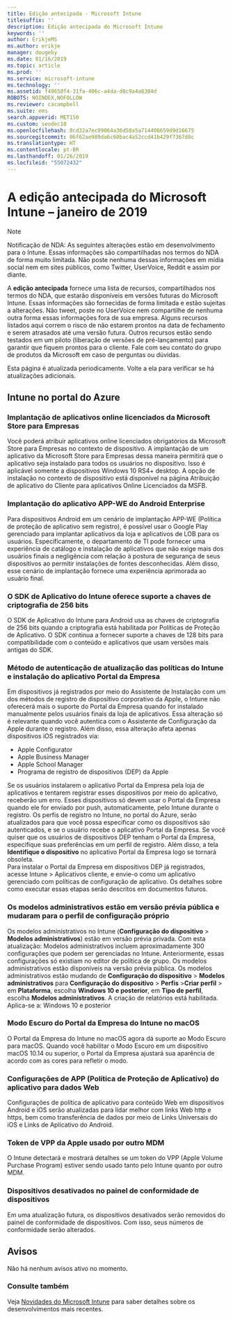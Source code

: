 ```yaml
---
title: Edição antecipada - Microsoft Intune
titlesuffix: ''
description: Edição antecipada do Microsoft Intune
keywords: ''
author: ErikjeMS
ms.author: erikje
manager: dougeby
ms.date: 01/16/2019
ms.topic: article
ms.prod: ''
ms.service: microsoft-intune
ms.technology: ''
ms.assetid: f49650f4-31fa-406c-a4da-d8c9a4a8384d
ROBOTS: NOINDEX,NOFOLLOW
ms.reviewer: cacampbell
ms.suite: ems
search.appverid: MET150
ms.custom: seodec18
ms.openlocfilehash: 8cd32a7ec99064a36d58a5a714406659d9d16675
ms.sourcegitcommit: 06f62ae989da6c60bac4a52ccd41b429f7367d8c
ms.translationtype: HT
ms.contentlocale: pt-BR
ms.lasthandoff: 01/26/2019
ms.locfileid: "55072432"
---
```

# <a name="the-early-edition-for-microsoft-intune---january-2019"></a>A edição antecipada do Microsoft Intune – janeiro de 2019

> [!Note]
> Notificação de NDA: As seguintes alterações estão em desenvolvimento para o Intune. Essas informações são compartilhadas nos termos do NDA de forma muito limitada. Não poste nenhuma dessas informações em mídia social nem em sites públicos, como Twitter, UserVoice, Reddit e assim por diante. 

A **edição antecipada** fornece uma lista de recursos, compartilhados nos termos do NDA, que estarão disponíveis em versões futuras do Microsoft Intune. Essas informações são fornecidas de forma limitada e estão sujeitas a alterações. Não tweet, poste no UserVoice nem compartilhe de nenhuma outra forma essas informações fora de sua empresa. Alguns recursos listados aqui correm o risco de não estarem prontos na data de fechamento e serem atrasados até uma versão futura. Outros recursos estão sendo testados em um piloto (liberação de versões de pré-lançamento) para garantir que fiquem prontos para o cliente. Fale com seu contato do grupo de produtos da Microsoft em caso de perguntas ou dúvidas.

Esta página é atualizada periodicamente. Volte a ela para verificar se há atualizações adicionais.

<!--
## What's coming to Intune in the Azure portal  
## What's coming to Intune apps
## Notices
-->
 
## <a name="intune-in-the-azure-portal"></a>Intune no portal do Azure

<!-- 1901 start -->


### <a name="deployment-of-online-licensed-microsoft-store-for-business-apps----1672660----"></a>Implantação de aplicativos online licenciados da Microsoft Store para Empresas <!-- 1672660  -->
Você poderá atribuir aplicativos online licenciados obrigatórios da Microsoft Store para Empresas no contexto de dispositivo. A implantação de um aplicativo da Microsoft Store para Empresas dessa maneira permitirá que o aplicativo seja instalado para todos os usuários no dispositivo. Isso é aplicável somente a dispositivos Windows 10 RS4+ desktop. A opção de instalação no contexto de dispositivo está disponível na página Atribuição de aplicativo do Cliente para aplicativos Online Licenciados da MSFB.


<!-- 1812 start -->

### <a name="android-enterprise-app-we-app-deployment----1171203---"></a>Implantação do aplicativo APP-WE do Android Enterprise <!-- 1171203 -->
Para dispositivos Android em um cenário de implantação APP-WE (Política de proteção de aplicativo sem registro), é possível usar o Google Play gerenciado para implantar aplicativos da loja e aplicativos de LOB para os usuários. Especificamente, o departamento de TI pode fornecer uma experiência de catálogo e instalação de aplicativos que não exige mais dos usuários finais a negligência com relação à postura de segurança de seus dispositivos ao permitir instalações de fontes desconhecidas. Além disso, esse cenário de implantação fornece uma experiência aprimorada ao usuário final.

### <a name="the-intune-app-sdk-will-support-256-bit-encryption-keys----1832174---"></a>O SDK de Aplicativo do Intune oferece suporte a chaves de criptografia de 256 bits <!-- 1832174 -->
O SDK de Aplicativo do Intune para Android usa as chaves de criptografia de 256 bits quando a criptografia está habilitada por Políticas de Proteção de Aplicativo. O SDK continua a fornecer suporte a chaves de 128 bits para compatibilidade com o conteúdo e aplicativos que usam versões mais antigas do SDK.


### <a name="intune-policies-update-authentication-method-and-company-portal-app-installation-----1927359---"></a>Método de autenticação de atualização das políticas do Intune e instalação do aplicativo Portal da Empresa <!-- 1927359 -->
Em dispositivos já registrados por meio do Assistente de Instalação com um dos métodos de registro de dispositivo corporativo da Apple, o Intune não oferecerá mais o suporte do Portal da Empresa quando for instalado manualmente pelos usuários finais da loja de aplicativos. Essa alteração só é relevante quando você autentica com o Assistente de Configuração da Apple durante o registro. Além disso, essa alteração afeta apenas dispositivos iOS registrados via:  
* Apple Configurator
* Apple Business Manager
* Apple School Manager
* Programa de registro de dispositivos (DEP) da Apple

Se os usuários instalarem o aplicativo Portal da Empresa pela loja de aplicativos e tentarem registrar esses dispositivos por meio do aplicativo, receberão um erro. Esses dispositivos só devem usar o Portal da Empresa quando ele for enviado por push, automaticamente, pelo Intune durante o registro. Os perfis de registro no Intune, no portal do Azure, serão atualizados para que você possa especificar como os dispositivos são autenticados, e se o usuário recebe o aplicativo Portal da Empresa. Se você quiser que os usuários de dispositivos DEP tenham o Portal da Empresa, especifique suas preferências em um perfil de registro. Além disso, a tela **Identifique o dispositivo** no aplicativo Portal da Empresa logo se tornará obsoleta.  
Para instalar o Portal da Empresa em dispositivos DEP já registrados, acesse Intune > Aplicativos cliente, e envie-o como um aplicativo gerenciado com políticas de configuração de aplicativo. Os detalhes sobre como executar essas etapas serão descritos em documentos futuros.


### <a name="administrative-templates-are-in-public-preview-and-moved-to-their-own-configuration-profile----3322847---"></a>Os modelos administrativos estão em versão prévia pública e mudaram para o perfil de configuração próprio <!-- 3322847 -->
Os modelos administrativos no Intune (**Configuração do dispositivo** > **Modelos administrativos**) estão em versão prévia privada. Com esta atualização: Modelos administrativos incluem aproximadamente 300 configurações que podem ser gerenciadas no Intune. Anteriormente, essas configurações só existiam no editor de política de grupo.
Os modelos administrativos estão disponíveis na versão prévia pública. Os modelos administrativos estão mudando de **Configuração do dispositivo** > **Modelos administrativos** para **Configuração do dispositivo** > **Perfis** >**Criar perfil** > em **Plataforma**, escolha **Windows 10 e posterior**, em **Tipo de perfil**, escolha **Modelos administrativos**.
A criação de relatórios está habilitada. Aplica-se a: Windows 10 e posterior

### <a name="intune-macos-company-portal-dark-mode----3300524---"></a>Modo Escuro do Portal da Empresa do Intune no macOS <!-- 3300524 -->
O Portal da Empresa do Intune no macOS agora dá suporte ao Modo Escuro para macOS. Quando você habilitar o Modo Escuro em um dispositivo macOS 10.14 ou superior, o Portal da Empresa ajustará sua aparência de acordo com as cores para refletir o modo.

<!-- 1809 start -->  

### <a name="app-protection-policy-app-settings-for-web-data----2662995---"></a>Configurações de APP (Política de Proteção de Aplicativo) do aplicativo para dados Web <!-- 2662995 -->
Configurações de política de aplicativo para conteúdo Web em dispositivos Android e iOS serão atualizadas para lidar melhor com links Web http e https, bem como transferência de dados por meio de Links Universais do iOS e Links de Aplicativo do Android.  

<!-- 1808 start -->

### <a name="apple-vpp-token-used-by-another-mdm----1488946---"></a>Token de VPP da Apple usado por outro MDM <!-- 1488946 -->
O Intune detectará e mostrará detalhes se um token do VPP (Apple Volume Purchase Program) estiver sendo usado tanto pelo Intune quanto por outro MDM.

### <a name="retired-devices-in-the-device-compliance-dashboard----1981119---"></a>Dispositivos desativados no painel de conformidade de dispositivos <!-- 1981119 -->
Em uma atualização futura, os dispositivos desativados serão removidos do painel de conformidade de dispositivos. Com isso, seus números de conformidade serão alterados.


## <a name="notices"></a>Avisos

Não há nenhum avisos ativo no momento.

### <a name="see-also"></a>Consulte também
Veja [Novidades do Microsoft Intune](whats-new.md) para saber detalhes sobre os desenvolvimentos mais recentes.



